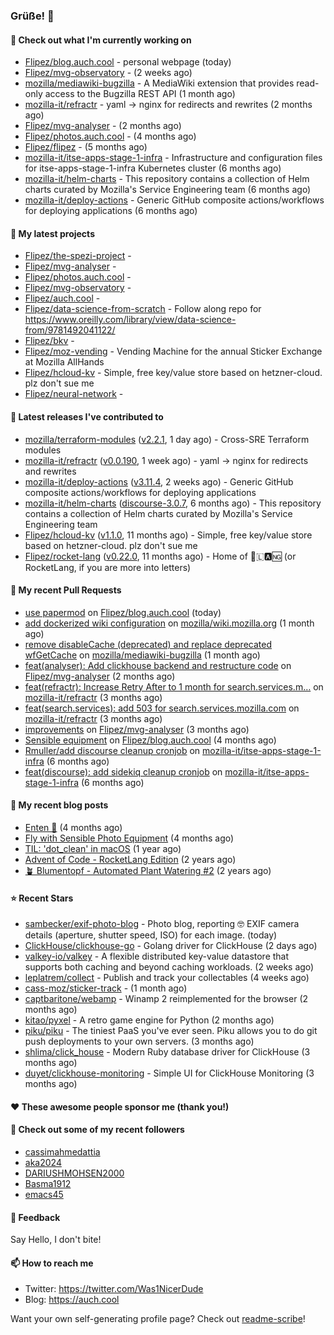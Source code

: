 ### Grüße! 👋

#### 👷 Check out what I'm currently working on

- [Flipez/blog.auch.cool](https://github.com/Flipez/blog.auch.cool) - personal webpage (today)
- [Flipez/mvg-observatory](https://github.com/Flipez/mvg-observatory) -  (2 weeks ago)
- [mozilla/mediawiki-bugzilla](https://github.com/mozilla/mediawiki-bugzilla) - A MediaWiki extension that provides read-only access to the Bugzilla REST API (1 month ago)
- [mozilla-it/refractr](https://github.com/mozilla-it/refractr) - yaml -&gt; nginx for redirects and rewrites (2 months ago)
- [Flipez/mvg-analyser](https://github.com/Flipez/mvg-analyser) -  (2 months ago)
- [Flipez/photos.auch.cool](https://github.com/Flipez/photos.auch.cool) -  (4 months ago)
- [Flipez/flipez](https://github.com/Flipez/flipez) -  (5 months ago)
- [mozilla-it/itse-apps-stage-1-infra](https://github.com/mozilla-it/itse-apps-stage-1-infra) - Infrastructure and configuration files for itse-apps-stage-1-infra Kubernetes cluster (6 months ago)
- [mozilla-it/helm-charts](https://github.com/mozilla-it/helm-charts) - This repository contains a collection of Helm charts curated by Mozilla&#39;s Service Engineering team (6 months ago)
- [mozilla-it/deploy-actions](https://github.com/mozilla-it/deploy-actions) - Generic GitHub composite actions/workflows for deploying applications (6 months ago)

#### 🌱 My latest projects

- [Flipez/the-spezi-project](https://github.com/Flipez/the-spezi-project) - 
- [Flipez/mvg-analyser](https://github.com/Flipez/mvg-analyser) - 
- [Flipez/photos.auch.cool](https://github.com/Flipez/photos.auch.cool) - 
- [Flipez/mvg-observatory](https://github.com/Flipez/mvg-observatory) - 
- [Flipez/auch.cool](https://github.com/Flipez/auch.cool) - 
- [Flipez/data-science-from-scratch](https://github.com/Flipez/data-science-from-scratch) - Follow along repo for https://www.oreilly.com/library/view/data-science-from/9781492041122/
- [Flipez/bkv](https://github.com/Flipez/bkv) - 
- [Flipez/moz-vending](https://github.com/Flipez/moz-vending) - Vending Machine for the annual Sticker Exchange at Mozilla AllHands
- [Flipez/hcloud-kv](https://github.com/Flipez/hcloud-kv) - Simple, free key/value store based on hetzner-cloud. plz don&#39;t sue me
- [Flipez/neural-network](https://github.com/Flipez/neural-network) - 


#### 🔭 Latest releases I've contributed to

- [mozilla/terraform-modules](https://github.com/mozilla/terraform-modules) ([v2.2.1](https://github.com/mozilla/terraform-modules/releases/tag/v2.2.1), 1 day ago) - Cross-SRE Terraform modules
- [mozilla-it/refractr](https://github.com/mozilla-it/refractr) ([v0.0.190](https://github.com/mozilla-it/refractr/releases/tag/v0.0.190), 1 week ago) - yaml -&gt; nginx for redirects and rewrites
- [mozilla-it/deploy-actions](https://github.com/mozilla-it/deploy-actions) ([v3.11.4](https://github.com/mozilla-it/deploy-actions/releases/tag/v3.11.4), 2 weeks ago) - Generic GitHub composite actions/workflows for deploying applications
- [mozilla-it/helm-charts](https://github.com/mozilla-it/helm-charts) ([discourse-3.0.7](https://github.com/mozilla-it/helm-charts/releases/tag/discourse-3.0.7), 6 months ago) - This repository contains a collection of Helm charts curated by Mozilla&#39;s Service Engineering team
- [Flipez/hcloud-kv](https://github.com/Flipez/hcloud-kv) ([v1.1.0](https://github.com/Flipez/hcloud-kv/releases/tag/v1.1.0), 11 months ago) - Simple, free key/value store based on hetzner-cloud. plz don&#39;t sue me
- [Flipez/rocket-lang](https://github.com/Flipez/rocket-lang) ([v0.22.0](https://github.com/Flipez/rocket-lang/releases/tag/v0.22.0), 11 months ago) - Home of 🚀🇱🅰🆖 (or RocketLang, if you are more into letters)

#### 🔨 My recent Pull Requests

- [use papermod](https://github.com/Flipez/blog.auch.cool/pull/61) on [Flipez/blog.auch.cool](https://github.com/Flipez/blog.auch.cool) (today)
- [add dockerized wiki configuration](https://github.com/mozilla/wiki.mozilla.org/pull/117) on [mozilla/wiki.mozilla.org](https://github.com/mozilla/wiki.mozilla.org) (1 month ago)
- [remove disableCache (deprecated) and replace deprecated wfGetCache](https://github.com/mozilla/mediawiki-bugzilla/pull/108) on [mozilla/mediawiki-bugzilla](https://github.com/mozilla/mediawiki-bugzilla) (1 month ago)
- [feat(analyser): Add clickhouse backend and restructure code](https://github.com/Flipez/mvg-analyser/pull/2) on [Flipez/mvg-analyser](https://github.com/Flipez/mvg-analyser) (2 months ago)
- [feat(refractr): Increase Retry After to 1 month for search.services.m…](https://github.com/mozilla-it/refractr/pull/329) on [mozilla-it/refractr](https://github.com/mozilla-it/refractr) (3 months ago)
- [feat(search.services): add 503 for search.services.mozilla.com](https://github.com/mozilla-it/refractr/pull/326) on [mozilla-it/refractr](https://github.com/mozilla-it/refractr) (3 months ago)
- [improvements](https://github.com/Flipez/mvg-analyser/pull/1) on [Flipez/mvg-analyser](https://github.com/Flipez/mvg-analyser) (3 months ago)
- [Sensible equipment](https://github.com/Flipez/blog.auch.cool/pull/60) on [Flipez/blog.auch.cool](https://github.com/Flipez/blog.auch.cool) (4 months ago)
- [Rmuller/add discourse cleanup cronjob](https://github.com/mozilla-it/itse-apps-stage-1-infra/pull/134) on [mozilla-it/itse-apps-stage-1-infra](https://github.com/mozilla-it/itse-apps-stage-1-infra) (6 months ago)
- [feat(discourse): add sidekiq cleanup cronjob](https://github.com/mozilla-it/itse-apps-stage-1-infra/pull/133) on [mozilla-it/itse-apps-stage-1-infra](https://github.com/mozilla-it/itse-apps-stage-1-infra) (6 months ago)

#### 📜 My recent blog posts

- [Enten 🦆](https://auch.cool/enten/) (4 months ago)
- [Fly with Sensible Photo Equipment](https://auch.cool/posts/2024/sensible-equipment/) (4 months ago)
- [TIL: &#39;dot_clean&#39; in macOS](https://auch.cool/posts/2023/til-dot-clean/) (1 year ago)
- [Advent of Code - RocketLang Edition](https://auch.cool/posts/2022/aoc-day-1/) (2 years ago)
- [🪴 Blumentopf - Automated Plant Watering #2](https://auch.cool/posts/2022/blumentopf-2/) (2 years ago)

#### ⭐ Recent Stars

- [sambecker/exif-photo-blog](https://github.com/sambecker/exif-photo-blog) - Photo blog, reporting 🤓 EXIF camera details (aperture, shutter speed, ISO) for each image. (today)
- [ClickHouse/clickhouse-go](https://github.com/ClickHouse/clickhouse-go) - Golang driver for ClickHouse (2 days ago)
- [valkey-io/valkey](https://github.com/valkey-io/valkey) - A flexible distributed key-value datastore that supports both caching and beyond caching workloads. (2 weeks ago)
- [leplatrem/collect](https://github.com/leplatrem/collect) - Publish and track your collectables (4 weeks ago)
- [cass-moz/sticker-track](https://github.com/cass-moz/sticker-track) -  (1 month ago)
- [captbaritone/webamp](https://github.com/captbaritone/webamp) - Winamp 2 reimplemented for the browser (2 months ago)
- [kitao/pyxel](https://github.com/kitao/pyxel) - A retro game engine for Python (2 months ago)
- [piku/piku](https://github.com/piku/piku) - The tiniest PaaS you&#39;ve ever seen. Piku allows you to do git push deployments to your own servers. (3 months ago)
- [shlima/click_house](https://github.com/shlima/click_house) - Modern Ruby database driver for ClickHouse (3 months ago)
- [duyet/clickhouse-monitoring](https://github.com/duyet/clickhouse-monitoring) - Simple UI for ClickHouse Monitoring (3 months ago)

#### ❤️ These awesome people sponsor me (thank you!)


#### 👯 Check out some of my recent followers

- [cassimahmedattia](https://github.com/cassimahmedattia)
- [aka2024](https://github.com/aka2024)
- [DARIUSHMOHSEN2000](https://github.com/DARIUSHMOHSEN2000)
- [Basma1912](https://github.com/Basma1912)
- [emacs45](https://github.com/emacs45)

#### 💬 Feedback

Say Hello, I don't bite!

#### 📫 How to reach me

- Twitter: https://twitter.com/Was1NicerDude
- Blog: https://auch.cool

Want your own self-generating profile page? Check out [readme-scribe](https://github.com/muesli/readme-scribe)!
